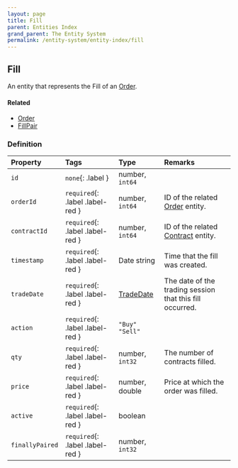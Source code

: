 ```yaml
---
layout: page
title: Fill
parent: Entities Index
grand_parent: The Entity System
permalink: /entity-system/entity-index/fill
---
```


## Fill
An entity that represents the Fill of an [Order]({{site.baseurl}}/entity-system/entity-index/order).

#### Related
- [Order]({{site.baseurl}}/entity-system/entity-index/order)
- [FillPair]({{site.baseurl}}/entity-system/entity-index/fillpair)

### Definition

| Property | Tags | Type | Remarks
|:---------|:-----|:-----|:-------
| `id` | `none`{: .label } | number, `int64` | 
| `orderId` | `required`{: .label .label-red } | number, `int64` | ID of the related [Order]({{site.baseurl}}/entity-system/entity-index/order) entity.
| `contractId` | `required`{: .label .label-red } | number, `int64` | ID of the related [Contract]({{site.baseurl}}/entity-system/entity-index/contract) entity.
| `timestamp` | `required`{: .label .label-red } | Date string | Time that the fill was created.
| `tradeDate` | `required`{: .label .label-red } | [TradeDate]({{site.baseurl}}/entity-system/entity-index/tradedate) | The date of the trading session that this fill occurred.
| `action` | `required`{: .label .label-red } | `"Buy"` `"Sell"` | 
| `qty` | `required`{: .label .label-red } | number, `int32` | The number of contracts filled.
| `price` | `required`{: .label .label-red } | number, double | Price at which the order was filled.
| `active` | `required`{: .label .label-red } | boolean | 
| `finallyPaired` | `required`{: .label .label-red } | number, `int32` | 
